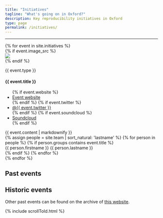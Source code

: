 ```yaml
---
title: "Initiatives"
tagline: "What's going on in Oxford?"
description: Key reproducibility initiatives in Oxford
type: page
permalink: /initiatives/
---
```

---
<div class="initial-content">
  <div id="accordion">
    {% for event in site.initiatives %}
      <div class="card event" data-expires-after='{{ event.expires | convert: "date" | date: "%Y-%m-%d" }}'>
        <div class="card-header" data-toggle="collapse" data-target="#{{- event.title | replace: " ", "" -}}" tabindex="0" onkeydown="clickMe(event)">
          {% if event.image_src %}
            <div class="logo">
              <img src="{{ 'assets/images/initiatives' | relative_url}}/{{ event.image_src }}"/>
            </div>
          {% endif %}
          <div class="brief">
            <p class="text-muted">{{ event.type }}</p>
            <h4>{{ event.title }}</h4>
          </div>
        </div>
        <div class="card-body collapse" id="{{- event.title | replace: " ", "" -}}" data-parent="#accordion">
          <div class="card-links">
            <ul class="border-left border-muted">
            {% if event.website %}
              <li><i class="fa fa-globe" aria-hidden="true"></i><a href="{{ event.website }}">Event website</a></li>
            {% endif %}
            {% if event.twitter %}
              <li><i class="fab fa-fw fa-twitter-square" aria-hidden="true"></i><a href="https://twitter.com/{{ event.twitter }}">@{{ event.twitter }}</a></li>
            {% endif %}
            {% if event.soundcloud %}
              <li><i class="fab fa-soundcloud"></i><a href="https://soundcloud.com/{{ event.soundcloud }}">Soundcloud</a></li>
            {% endif %}
            </ul>
          </div>
          <div class="event-detail">
            {{ event.content | markdownify }}
          </div>
          <div class="event-people">
            {% assign people = site.team | sort_natural: 'lastname' %}
            {% for person in people %}
              {% if person.groups contains event.title %}
                <div class="btn btn-outline-info" onclick="window.location.assign('{{ '/people' | relative_url }}#{{- person.firstname | append: person.lastname | replace: ' ', '' -}}')" tabindex="0" onkeydown="clickMe(event)">
                  {{ person.firstname }} {{ person.lastname }}
                </div>
              {% endif %}
            {% endfor %}
          </div>
        </div>
      </div>
    {% endfor %}
  </div>

  <h2 id="pastEvents">Past events</h2>
  <div class="initial-content" id="accordionPast">

  </div>

  <h2>Historic events</h2>
  <p>Other past events can be found on the archive of <a href="https://rroxford.github.io/events/">this website</a>.</p>
</div>

<script type="text/javascript">
  /* Move expired events into the Past Events section */
  // Get a list of expired cards sorted by most recent date
  let cards = [];
  document.querySelectorAll('#accordion > div').forEach((e)=> {
    let expires = e.dataset.expiresAfter;
    // Only count initiaitves with an expiry date
    if(expires.length === 0)
      return;
    let date;
    // Only count well-formatted dates
    try {
      date = new Date(expires);
    }
    catch(e) {
      return;
    }
    // And don't count dates in the future!
    if(date > new Date())
      return;
    // Insert into cards array in descending order
    let i = 0;
    while(i < cards.length) {
      if(new Date(cards[i].dataset.expiresAfter) < date)
        break;
      else
        i++;
    }
    cards.splice(i, 0, e);
  });

  // Don't show the past events heading if no past events to show
  if(cards.length === 0) {
    document.querySelector('#pastEvents').classList.add('hidden');
    document.querySelector('#accordionPast').classList.add('hidden');
  }

  // Create a new heading for each year, place the year's events therein, and
  // move it all into the accordionPast div.
  let currentYear = Infinity;
  let pastDiv = document.querySelector('#accordionPast');
  for(let i = 0; i < cards.length; i++) {
    let year = new Date(cards[i].dataset.expiresAfter).getFullYear();
    // New year heading
    if(year < currentYear) {
      pastDiv.appendChild(document.createElement('h3')).innerText = year;
      currentYear = year;
    }
    pastDiv.appendChild(cards[i]);
  }

  // Set new accordion parent
  document.querySelectorAll('#accordionPast div[data-parent="#accordion"]')
    .forEach((e)=>{
      e.dataset.parent = '#accordionPast';
    })

</script>

{% include scrollToId.html %}
